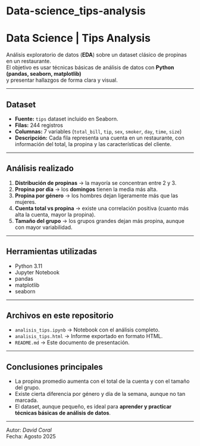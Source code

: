 # Data-science_tips-analysis

# Data Science | Tips Analysis

Análisis exploratorio de datos (**EDA**) sobre un dataset clásico de propinas en un restaurante.  
El objetivo es usar técnicas básicas de análisis de datos con **Python (pandas, seaborn, matplotlib)**  
y presentar hallazgos de forma clara y visual.

---

##  Dataset
- **Fuente:** `tips` dataset incluido en Seaborn.  
- **Filas:** 244 registros  
- **Columnas:** 7 variables (`total_bill`, `tip`, `sex`, `smoker`, `day`, `time`, `size`)  
- **Descripción:** Cada fila representa una cuenta en un restaurante, con información del total, la propina y las características del cliente.  

---

## Análisis realizado
1. **Distribución de propinas** → la mayoría se concentran entre 2 y 3.  
2. **Propina por día** → los **domingos** tienen la media más alta.  
3. **Propina por género** → los hombres dejan ligeramente más que las mujeres.  
4. **Cuenta total vs propina** → existe una correlación positiva (cuanto más alta la cuenta, mayor la propina).  
5. **Tamaño del grupo** → los grupos grandes dejan más propina, aunque con mayor variabilidad.  

---

## Herramientas utilizadas
- Python 3.11  
- Jupyter Notebook  
- pandas  
- matplotlib  
- seaborn  

---

##  Archivos en este repositorio
- `analisis_tips.ipynb` → Notebook con el análisis completo.  
- `analisis_tips.html` → Informe exportado en formato HTML.  
- `README.md` → Este documento de presentación.  

---

## Conclusiones principales
- La propina promedio aumenta con el total de la cuenta y con el tamaño del grupo.  
- Existe cierta diferencia por género y día de la semana, aunque no tan marcada.  
- El dataset, aunque pequeño, es ideal para **aprender y practicar técnicas básicas de análisis de datos**.  

---

Autor: *David Coral*  
Fecha: Agosto 2025  
